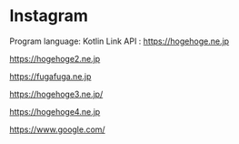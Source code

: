 # Instagram
Program language: Kotlin 
Link API : https://hogehoge.ne.jp

https://hogehoge2.ne.jp

https://fugafuga.ne.jp

https://hogehoge3.ne.jp/

https://hogehoge4.ne.jp

https://www.google.com/
